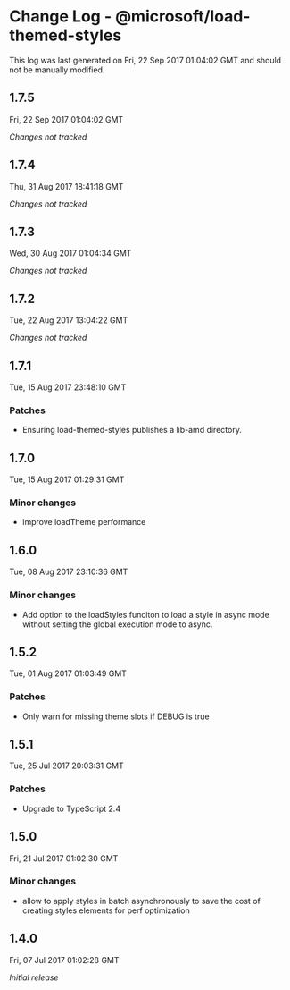 # Change Log - @microsoft/load-themed-styles

This log was last generated on Fri, 22 Sep 2017 01:04:02 GMT and should not be manually modified.

## 1.7.5
Fri, 22 Sep 2017 01:04:02 GMT

*Changes not tracked*

## 1.7.4
Thu, 31 Aug 2017 18:41:18 GMT

*Changes not tracked*

## 1.7.3
Wed, 30 Aug 2017 01:04:34 GMT

*Changes not tracked*

## 1.7.2
Tue, 22 Aug 2017 13:04:22 GMT

*Changes not tracked*

## 1.7.1
Tue, 15 Aug 2017 23:48:10 GMT

### Patches

- Ensuring load-themed-styles publishes a lib-amd directory.

## 1.7.0
Tue, 15 Aug 2017 01:29:31 GMT

### Minor changes

- improve loadTheme performance

## 1.6.0
Tue, 08 Aug 2017 23:10:36 GMT

### Minor changes

- Add option to the loadStyles funciton to load a style in async mode without setting the global execution mode to async.

## 1.5.2
Tue, 01 Aug 2017 01:03:49 GMT

### Patches

- Only warn for missing theme slots if DEBUG is true

## 1.5.1
Tue, 25 Jul 2017 20:03:31 GMT

### Patches

- Upgrade to TypeScript 2.4

## 1.5.0
Fri, 21 Jul 2017 01:02:30 GMT

### Minor changes

- allow to apply styles in batch asynchronously to save the cost of creating styles elements for perf optimization

## 1.4.0
Fri, 07 Jul 2017 01:02:28 GMT

*Initial release*

